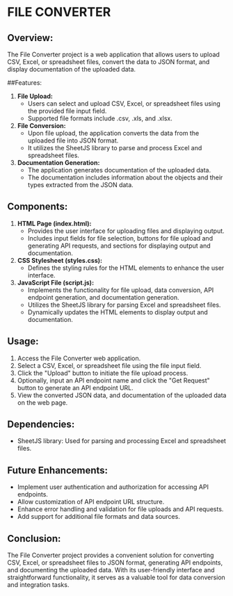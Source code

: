 ﻿# FILE CONVERTER
## Overview:
The File Converter project is a web application that allows users to upload CSV, Excel, or spreadsheet files, convert the data to JSON format, and display documentation of the uploaded data.

##Features:

1. **File Upload:**
    - Users can select and upload CSV, Excel, or spreadsheet files using the provided file input field.
    - Supported file formats include .csv, .xls, and .xlsx.
2. **File Conversion:**
    - Upon file upload, the application converts the data from the uploaded file into JSON format.
    - It utilizes the SheetJS library to parse and process Excel and spreadsheet files.
3. **Documentation Generation:**
    - The application generates documentation of the uploaded data.
    - The documentation includes information about the objects and their types extracted from the JSON data.

## Components:

1. **HTML Page (index.html):**
    - Provides the user interface for uploading files and displaying output.
    - Includes input fields for file selection, buttons for file upload and generating API requests, and sections for displaying output and documentation.
2. **CSS Stylesheet (styles.css):**
    - Defines the styling rules for the HTML elements to enhance the user interface.
3. **JavaScript File (script.js):**
    - Implements the functionality for file upload, data conversion, API endpoint generation, and documentation generation.
    - Utilizes the SheetJS library for parsing Excel and spreadsheet files.
    - Dynamically updates the HTML elements to display output and documentation.

## Usage:

1. Access the File Converter web application.
2. Select a CSV, Excel, or spreadsheet file using the file input field.
3. Click the "Upload" button to initiate the file upload process.
4. Optionally, input an API endpoint name and click the "Get Request" button to generate an API endpoint URL.
5. View the converted JSON data, and documentation of the uploaded data on the web page.

## Dependencies:

- SheetJS library: Used for parsing and processing Excel and spreadsheet files.

## Future Enhancements:

- Implement user authentication and authorization for accessing API endpoints.
- Allow customization of API endpoint URL structure.
- Enhance error handling and validation for file uploads and API requests.
- Add support for additional file formats and data sources.

## Conclusion:
The File Converter project provides a convenient solution for converting CSV, Excel, or spreadsheet files to JSON format, generating API endpoints, and documenting the uploaded data. With its user-friendly interface and straightforward functionality, it serves as a valuable tool for data conversion and integration tasks.
